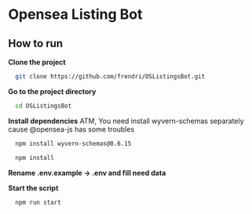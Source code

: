 # Opensea Listing Bot
## How to run

**Clone the project**

```bash
  git clone https://github.com/frendri/OSListingsBot.git
```

**Go to the project directory**

```bash
  cd OSListingsBot
```

**Install dependencies**
ATM, You need install wyvern-schemas separately cause @opensea-js has some troubles

```bash
  npm install wyvern-schemas@0.6.15
```
```bash
  npm install
```
**Rename .env.example -> .env and fill need data**

**Start the script**

```bash
  npm run start
```

